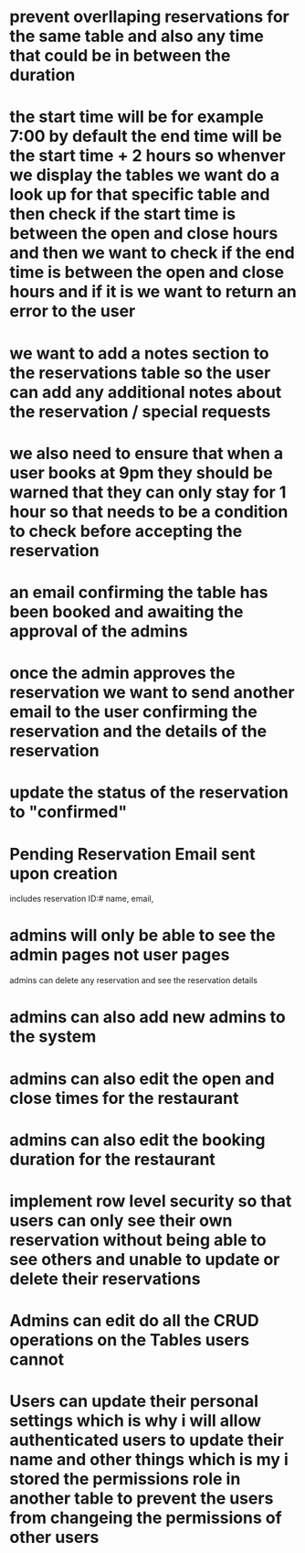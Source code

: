 <!-- overlapping reservations -->

# prevent overllaping reservations for the same table and also any time that could be in between the duration

# the start time will be for example 7:00 by default the end time will be the start time + 2 hours so whenver we display the tables we want do a look up for that specific table and then check if the start time is between the open and close hours and then we want to check if the end time is between the open and close hours and if it is we want to return an error to the user

<!-- notes -->

# we want to add a notes section to the reservations table so the user can add any additional notes about the reservation / special requests

# we also need to ensure that when a user books at 9pm they should be warned that they can only stay for 1 hour so that needs to be a condition to check before accepting the reservation

<!-- After Reservation Created -->

# an email confirming the table has been booked and awaiting the approval of the admins

# once the admin approves the reservation we want to send another email to the user confirming the reservation and the details of the reservation

# update the status of the reservation to "confirmed"

# Pending Reservation Email sent upon creation

includes
reservation ID:#
name,
email,

<!-- create admin table in the db with the admin login information -->

# admins will only be able to see the admin pages not user pages

admins can delete any reservation and see the reservation details

# admins can also add new admins to the system

# admins can also edit the open and close times for the restaurant

# admins can also edit the booking duration for the restaurant

<!-- ROW Level Security -->

# implement row level security so that users can only see their own reservation without being able to see others and unable to update or delete their reservations

# Admins can edit do all the CRUD operations on the Tables users cannot

# Users can update their personal settings which is why i will allow authenticated users to update their name and other things which is my i stored the permissions role in another table to prevent the users from changeing the permissions of other users
